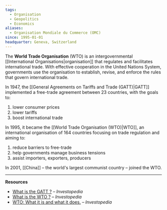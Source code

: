 ```yaml
---
tags:
  - Organisation
  - Geopolitics
  - Economics
aliases:
  - Organisation Mondiale du Commerce (OMC)
since: 1995-01-01
headquarter: Geneva, Switzerland
---
```

The **World Trade Organisation** (WTO) is an intergovernmental [[International Organisations|organisation]] that regulates and facilitates international trade. With effective cooperation in the United Nations System, governments use the organisation to establish, revise, and enforce the rules that govern international trade.


In 1947, the [[General Agreements on Tariffs and Trade (GATT)|GATT]] implemented a free-trade agreement between 23 countries, with the goals to:
1.  lower consumer prices
2. lower tariffs
3. boost international trade 
 
In 1995, it became the [[World Trade Organisation (WTO)|WTO]], an international organisation of 164 countries focusing on trade regulation and aiming to:
1. reduce barriers to free-trade
2. help governments manage business tensions
3. assist importers, exporters, producers

In 2001, [[China]] – the world's largest communist country – joined the WTO.

--- 
**Resources**
- [What is the GATT ?](https://www.investopedia.com/terms/g/gatt.asp) *– Investopedia*
- [What is the WTO ?](https://www.investopedia.com/investing/what-is-the-world-trade-organization/) *– Investopedia*
- [WTO: What it is and what it does.](https://www.investopedia.com/terms/w/wto.asp) *– Investopedia*